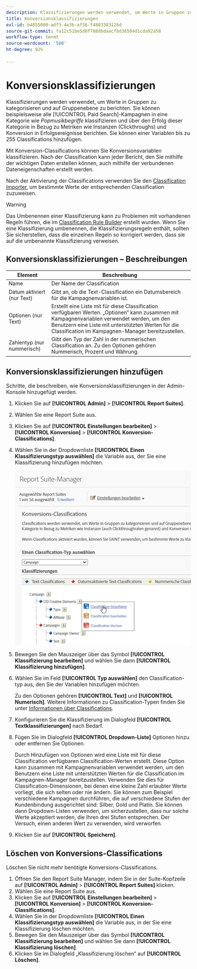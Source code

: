 ```yaml
---
description: Klassifizierungen werden verwendet, um Werte in Gruppen zu kategorisieren und auf Gruppenebene zu berichten. Sie können beispielsweise alle gebührenpflichtigen Suchkampagnen in eine Kategorie wie „Popmusikbegriffe“ kategorisieren und über den Erfolg dieser Kategorie in Bezug zu Metriken wie Instanzen (auch Clickthrough-Raten genannt) und Konversion in Erfolgsereignisse berichten.
title: Konversionsklassifizierungen
exl-id: b4855000-adf3-4e3b-af36-f4803383126d
source-git-commit: fa12c51be5d0f788dbdaacfbd36504d1cda92a58
workflow-type: tm+mt
source-wordcount: '560'
ht-degree: 92%

---
```


# Konversionsklassifizierungen

Klassifizierungen werden verwendet, um Werte in Gruppen zu kategorisieren und auf Gruppenebene zu berichten. Sie können beispielsweise alle [!UICONTROL Paid Search]-Kampagnen in eine Kategorie wie *Popmusikbegriffe* klassifizieren und über den Erfolg dieser Kategorie in Bezug zu Metriken wie Instanzen (Clickthroughs) und Konversion in Erfolgsereignisse berichten. Sie können einer Variablen bis zu 255 Classifications hinzufügen.

Mit Konversion-Classifications können Sie Konversionsvariablen klassifizieren. Nach der Classification kann jeder Bericht, den Sie mithilfe der wichtigen Daten erstellen können, auch mithilfe der verbundenen Dateneigenschaften erstellt werden.

Nach der Aktivierung der Classifications verwenden Sie den [Classification Importer](/help/components/classifications/importer/c-working-with-saint.md), um bestimmte Werte der entsprechenden Classification zuzuweisen.

>[!WARNING]
>
>Das Umbenennen einer Klassifizierung kann zu Problemen mit vorhandenen Regeln führen, die im [Classification Rule Builder](/help/components/classifications/crb/classification-rule-builder.md) erstellt wurden. Wenn Sie eine Klassifizierung umbenennen, die Klassifizierungsregeln enthält, sollten Sie sicherstellen, dass die einzelnen Regeln so korrigiert werden, dass sie auf die umbenannte Klassifizierung verweisen.

## Konversionsklassifizierungen – Beschreibungen

| Element | Beschreibung |
| --- | --- |
| Name | Der Name der Classification |
| Datum aktiviert (nur Text) | Gibt an, ob die Text-Classification ein Datumsbereich für die Kampagnenvariablen ist. |
| Optionen (nur Text) | Erstellt eine Liste mit für diese Classification verfügbaren Werten. „Optionen“ kann zusammen mit Kampagnenvariablen verwendet werden, um den Benutzern eine Liste mit unterstützten Werten für die Classification im Kampagnen-Manager bereitzustellen. |
| Zahlentyp (nur nummerisch) | Gibt den Typ der Zahl in der nummerischen Classification an. Zu den Optionen gehören Nummerisch, Prozent und Währung. |

## Konversionsklassifizierungen hinzufügen

Schritte, die beschreiben, wie Konversionsklassifizierungen in der Admin-Konsole hinzugefügt werden.

1. Klicken Sie auf **[!UICONTROL Admin]** > **[!UICONTROL Report Suites]**.
1. Wählen Sie eine Report Suite aus.
1. Klicken Sie auf **[!UICONTROL Einstellungen bearbeiten]** > **[!UICONTROL Konversion]** > **[!UICONTROL Konversion-Classifications]**.
1. Wählen Sie in der Dropdownliste **[!UICONTROL Einen Klassifizierungstyp auswählen]** die Variable aus, der Sie eine Klassifizierung hinzufügen möchten.

   ![Schritt-Info](../assets/sub_class_create.png)

1. Bewegen Sie den Mauszeiger über das Symbol **[!UICONTROL Klassifizierung bearbeiten]** und wählen Sie dann **[!UICONTROL Klassifizierung hinzufügen]**.
1. Wählen Sie im Feld **[!UICONTROL Typ auswählen]** den Classification-typ aus, den Sie der Variablen hinzufügen möchten.

   Zu den Optionen gehören **[!UICONTROL Text]** und **[!UICONTROL Numerisch]**. Weitere Informationen zu Classification-Typen finden Sie unter [Informationen über Classifications](/help/components/classifications/c-classifications.md).
1. Konfigurieren Sie die Klassifizierung im Dialogfeld **[!UICONTROL Textklassifizierungen]** nach Bedarf.

1. Fügen Sie im Dialogfeld **[!UICONTROL Dropdown-Liste]** Optionen hinzu oder entfernen Sie Optionen.

   Durch Hinzufügen von Optionen wird eine Liste mit für diese Classification verfügbaren Classification-Werten erstellt. Diese Option kann zusammen mit Kampagnenvariablen verwendet werden, um den Benutzern eine Liste mit unterstützten Werten für die Classification im Kampagnen-Manager bereitzustellen. Verwenden Sie dies für Classification-Dimensionen, bei denen eine kleine Zahl erlaubter Werte vorliegt, die sich selten oder nie ändern. Sie können zum Beispiel verschiedene Kampagnen durchführen, die auf verschiedene Stufen der Kundenbindung ausgerichtet sind: Silber, Gold und Platin. Sie können dann Dropdown-Listen verwenden, um sicherzustellen, dass nur solche Werte akzeptiert werden, die Ihren drei Stufen entsprechen. Der Versuch, einen anderen Wert zu verwenden, wird verworfen.

1. Klicken Sie auf **[!UICONTROL Speichern]**.

## Löschen von Konversions-Classifications

Löschen Sie nicht mehr benötigte Konversions-Classifications.

1. Öffnen Sie den Report Suite Manager, indem Sie in der Suite-Kopfzeile auf **[!UICONTROL Admin]** > **[!UICONTROL Report Suites]** klicken.
1. Wählen Sie eine Report Suite aus.
1. Klicken Sie auf **[!UICONTROL Einstellungen bearbeiten]** > **[!UICONTROL Konversion]** > **[!UICONTROL Konversion-Classifications]**.
1. Wählen Sie in der Dropdownliste **[!UICONTROL Einen Klassifizierungstyp auswählen]** die Variable aus, in der Sie eine Klassifizierung löschen möchten.
1. Bewegen Sie den Mauszeiger über das Symbol **[!UICONTROL Klassifizierung bearbeiten]** und wählen Sie dann **[!UICONTROL Klassifizierung löschen]**.
1. Klicken Sie im Dialogfeld „Klassifizierung löschen“ auf **[!UICONTROL Löschen]**.
